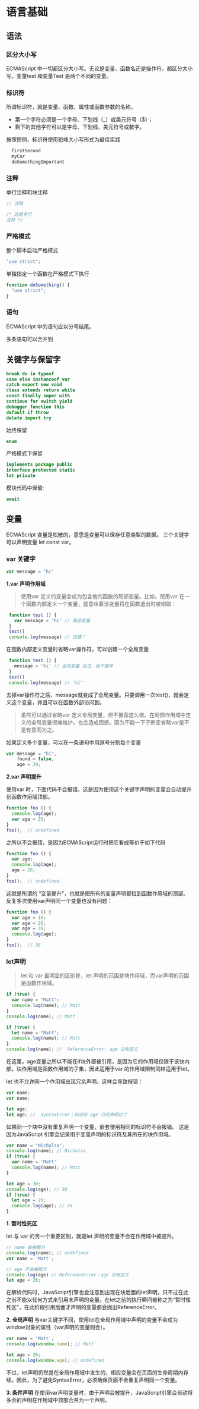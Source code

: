 # 语言基础

## 语法

### 区分大小写

ECMAScript 中一切都区分大小写。无论是变量、函数名还是操作符，都区分大小写。变量test 和变量Test 是两个不同的变量。

### 标识符

所谓标识符，就是变量、函数、属性或函数参数的名称。
* 第一个字符必须是一个字母、下划线（_）或美元符号（$）；
* 剩下的其他字符可以是字母、下划线、美元符号或数字。

按照惯例，标识符使用驼峰大小写形式为最佳实践
```js
  firstSecond
  myCar
  doSomethingImportant
```

### 注释
单行注释和块注释
```js
// 注释

/* 这是多行
注释 */
```

### 严格模式
整个脚本启动严格模式
```js
"use strict";
```
单独指定一个函数在严格模式下执行
```js
function doSomething() {
  "use strict";
}
```

### 语句

ECMAScript 中的语句应以分号结尾。

多条语句可以合并到

## 关键字与保留字

```js
break do in typeof 
case else instanceof var 
catch export new void 
class extends return while 
const finally super with 
continue for switch yield 
debugger function this 
default if throw 
delete import try
```
始终保留
```js
enum
```
严格模式下保留
```js
implements package public 
interface protected static 
let private
```
模块代码中保留:
```js
await
```

## 变量
ECMAScript 变量是松散的，意思是变量可以保存任意类型的数据。
三个关键字可以声明变量 let const var。

### var 关键字
```js
var message = "hi"
```
**1.var 声明作用域**

  >使用var 定义的变量会成为包含他的函数的局部变量。比如，使用var 在一个函数内部定义一个变量，就意味着该变量将在函数退出时被销毁：
  ```js
   function test () {
     var message = 'hi' // 局部变量
   }
   test()
   console.log(message) // 出错！
  ```
  在函数内部定义变量时省略var操作符，可以创建一个全局变量
  ```js
   function test () {
     message = 'hi' // 全局变量 合法，但不推荐
   }
   test()
   console.log(message) // "hi"
  ```
  去掉var操作符之后，message就变成了全局变量。只要调用一次test()，就会定义这个变量，并且可以在函数外部访问到。
> 虽然可以通过省略var 定义全局变量，但不推荐这么做。在局部作用域中定义的全局变量很难维护，也会造成困惑。因为不能一下子断定省略var是不是有意而为之。

如果定义多个变量，可以在一条语句中用逗号分割每个变量
```js
var message = "hi",
    found = false,
    age = 29;
```

**2.var 声明提升**

使用var 时，下面代码不会报错。这是因为使用这个关键字声明的变量会自动提升到函数作用域顶部。
```js
function foo () {
  console.log(age);
  var age = 26;
}
foo();  // undefined
```
之所以不会报错，是因为ECMAScript运行时把它看成等价于如下代码
```js
function foo () {
  var age;
  console.log(age);
  age = 26;
}
foo();  // undefined
```
这就是所谓的 “变量提升”，也就是把所有的变量声明都拉到函数作用域的顶部。反复多次使用var声明同一个变量也没有问题：
```js
function foo () {
  var age = 16;
  var age = 26;
  var age = 36;
  console.log(age);
}
foo();  // 36
```

### let声明

  > let 和 var 最明显的区别是，let 声明的范围是块作用域，而var声明的范围是函数作用域。

```js
if (true) {
  var name = "Matt";
  console.log(name); // Matt
}
console.log(name); // Matt

if (true) {
  let name = "Matt";
  console.log(name); // Matt
}
console.log(name); //  ReferenceError: age 没有定义
```

在这里，age变量之所以不能在if块外部被引用，是因为它的作用域仅限于该快内部。块作用域是函数作用域的子集，因此适用于var 的作用域限制同样适用于let。

let 也不允许同一个作用域出现冗余声明。这样会导致报错：
```js
var name;
var name;

let age;
let age; //  SyntaxError；标识符 age 已经声明过了
```

如果同一个块中没有重复声明一个变量，嵌套使用相同的标识符不会报错。
这是因为JavaScript 引擎会记录用于变量声明的标识符及其所在的块作用域。

```js
var name = "Nicholsa";
console.log(name); // Nicholsa
if (true) {
  var name = 'Matt'
  console.log(name); // Matt
}

let age = 30;
console.log(age); // 30
if (true) {
  let age = 26;
  console.log(age); // 26
}
```

**1. 暂时性死区**

let 与 var 的另一个重要区别，就是let 声明的变量不会在作用域中被提升。
```js
// name 会被提升
console.log(name); // undefined
var name = 'Matt';

// age 不会被提升
console.log(age) // ReferenceError：age 没有定义
let age = 26;
```
在解析代码时，JavaScript引擎也会注意到出现在块后面的let声明，只不过在此之前不能以任何方式来引用未声明的变量。在let之前的执行瞬间被称之为“暂时性死区”，在此阶段引用后面才声明的变量都会抛出ReferenceError。

**2. 全局声明**
与var关键字不同，使用let在全局作用域中声明的变量不会成为window对象的属性（var声明的变量则会）。
```js
var name = 'Matt';
console.log(window.name); // Matt

let age = 26;
console.log(window.age); // undefined
```

不过，let声明仍然是在全局作用域中发生的，相应变量会在页面的生命周期内存续。因此，为了避免SyntaxError，必须确保页面不会重复声明同一个变量。

**3. 条件声明**
在使用var声明变量时，由于声明会被提升，JavaScript引擎会自动将多余的声明在作用域中顶部合并为一个声明。